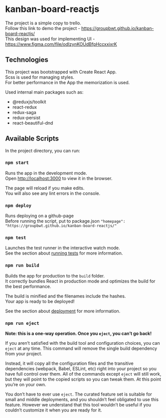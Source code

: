 # kanban-board-reactjs
The project is a simple copy to trello. <br />
Follow this link to demo the project - https://groupbwt.github.io/kanban-board-reactjs/ <br />
This design was used for implementing UI - https://www.figma.com/file/odIzynKOUdBfpHccxxixrK <br />

## Technologies
This project was bootstrapped with Create React App. <br />
Scss is used for managing styles. <br />
For better performance in the App the memorization is used. <br />

Used internal main packages such as:
- @reduxjs/toolkit
- react-redux
- redux-saga
- redux-persist
- react-beautiful-dnd

## Available Scripts

In the project directory, you can run:

### `npm start`

Runs the app in the development mode.<br />
Open [http://localhost:3000](http://localhost:3000) to view it in the browser.

The page will reload if you make edits.<br />
You will also see any lint errors in the console.

### `npm deploy`

Runs deploying on a github-page<br />
Before running the script, put to package.json `"homepage": "https://groupbwt.github.io/kanban-board-reactjs/"`

### `npm test`

Launches the test runner in the interactive watch mode.<br />
See the section about [running tests](https://facebook.github.io/create-react-app/docs/running-tests) for more information.

### `npm run build`

Builds the app for production to the `build` folder.<br />
It correctly bundles React in production mode and optimizes the build for the best performance.

The build is minified and the filenames include the hashes.<br />
Your app is ready to be deployed!

See the section about [deployment](https://facebook.github.io/create-react-app/docs/deployment) for more information.

### `npm run eject`

**Note: this is a one-way operation. Once you `eject`, you can’t go back!**

If you aren’t satisfied with the build tool and configuration choices, you can `eject` at any time. This command will remove the single build dependency from your project.

Instead, it will copy all the configuration files and the transitive dependencies (webpack, Babel, ESLint, etc) right into your project so you have full control over them. All of the commands except `eject` will still work, but they will point to the copied scripts so you can tweak them. At this point you’re on your own.

You don’t have to ever use `eject`. The curated feature set is suitable for small and middle deployments, and you shouldn’t feel obligated to use this feature. However we understand that this tool wouldn’t be useful if you couldn’t customize it when you are ready for it.
